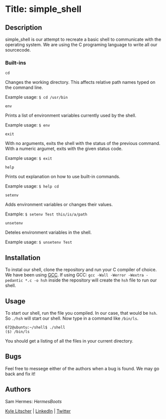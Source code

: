 # Title: simple_shell

## Description

simple_shell is our attempt to recreate a basic shell to communicate with the
operating system. We are using the C programing language to write all our
sourcecode.

### Built-ins

`cd`

Changes the working directory. This affects relative path names typed on the command line.

Example usage: `$ cd /usr/bin`

`env`

Prints a list of environment variables currently used by the shell.

Example usage: `$ env`

`exit`

With no arguments, exits the shell with the status of the previous command. With a numeric argumet, exits with the given status code.

Example usage: `$ exit`

`help`

Prints out explanation on how to use built-in commands.

Example usage: `$ help cd` 

`setenv`

Adds environment variables or changes their values.

Example: `$ setenv Test this/is/a/path`

`unsetenv`

Deteles environment variables in the shell.

Example usage: `$ unsetenv Test`

## Installation

To instal our shell, clone the repository and run your C compiler of choice.
We have been using [GCC](https://gcc.gnu.org). If using GCC:
`gcc -Wall -Werror -Wextra -pedantic *.c -o hsh`
inside the repository will create the `hsh` file to run our shell.

## Usage

To start our shell, run the file you compiled. In our case, that would be `hsh`.
So `./hsh` will start our shell. Now type in a command like `/bin/ls`.
```
672@ubuntu:~/shell$ ./shell
($) /bin/ls
```
You should get a listing of all the files in your current directory.

## Bugs

Feel free to messege either of the authors when a bug is found. We
may go back and fix it!

## Authors
Sam Hermes: *HermesBoots*

[Kyle Litscher](https://github.com/klitscher) | [LinkedIn](https://www.linkedin.com/in/kylelitscher/) | [Twitter](https://twitter.com/Coding_KGL)
